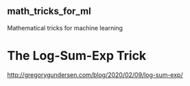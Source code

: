 ## math_tricks_for_ml
Mathematical tricks for machine learning


# The Log-Sum-Exp Trick
http://gregorygundersen.com/blog/2020/02/09/log-sum-exp/
